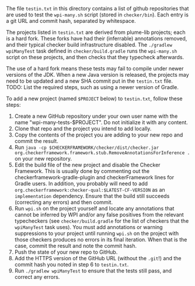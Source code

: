 The file `testin.txt` in this directory contains a list of github repositories
that are used to test the `wpi-many.sh` script (stored in `checker/bin`). Each
entry is a git URL and commit hash, separated by whitespace.

The projects listed in `testin.txt` are derived from plume-lib projects; each is
a hard fork.  These forks have had their (inferrable) annotations removed, and
their typical checker build infrastructure disabled. The `./gradlew wpiManyTest`
task defined in `checker/build.gradle` runs the `wpi-many.sh` script on these
projects, and then checks that they typecheck afterwards.

The use of a hard fork means these tests may fail to compile under newer
versions of the JDK.  When a new Java version is released, the projects may need
to be updated and a new SHA commit put in the `testin.txt` file.
TODO: List the required steps, such as using a newer version of Gradle.

To add a new project (named `$PROJECT` below) to `testin.txt`, follow these steps:

1. Create a new GitHub repository under your own user name with the name
   "wpi-many-tests-$PROJECT".  Do not initialize it with any content.
2. Clone that repo and the project you intend to add locally.
3. Copy the contents of the project you are adding to your new repo and commit
   the result.
4. Run `java -cp $CHECKERFRAMEWORK/checker/dist/checker.jar
   org.checkerframework.framework.stub.RemoveAnnotationsForInference .` on your
   new repository.
5. Edit the build file of the new project and disable the Checker
   Framework. This is usually done by commenting out the
   checkerframework-gradle-plugin and checkerFramework lines for Gradle users.
   In addition, you probably will need to add
   `org.checkerframework:checker-qual:$LATEST-CF-VERSION` as an `implementation`
   dependency. Ensure that the build still succeeds (correcting any errors) and
   then commit.
6. Run `wpi.sh` on the project yourself and locate any annotations that cannot
   be inferred by WPI and/or any false positives from the relevant typecheckers
   (see `checker/build.gradle` for the list of checkers that the `wpiManyTest`
   task uses). You must add annotations or warning suppressions to your project
   until running `wpi.sh` on the project with those checkers produces no errors
   in its final iteration.  When that is the case, commit the result and note
   the commit hash.
7. Push the state of your new repo to GitHub.
8. Add the HTTPS version of the GitHub URL (without the `.git`!) and the commit
   hash you noted in step 6 to `testin.txt`.
9. Run `./gradlew wpiManyTest` to ensure that the tests still pass, and correct
   any errors.
